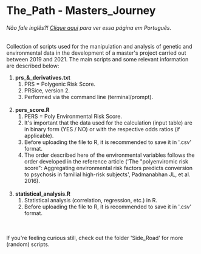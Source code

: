 # The_Path - Masters_Journey

<h6> Não fale inglês?! <a href = "https://github.com/gosvnavarro/The_Path/blob/Main_Road/README.md">Clique aqui</a> para ver essa página em Português.</h6>

Collection of scripts used for the manipulation and analysis of genetic and environmental data in the development of a master's project carried out between 2019 and 2021. The main scripts and some relevant information are described below:
<br>
<ol>
    <li><b>prs_&_derivatives.txt</b>
    <ol>
        <li>PRS = Polygenic Risk Score.</li>
        <li>PRSice, version 2.</li>
        <li>Performed via the command line (terminal/prompt).</li>
    </ol>
    </li>
				<br>
    <li><b>pers_score.R</b>
				<ol>
        <li>PERS = Poly Environmental Risk Score.</li>
        <li>It's important that the data used for the calculation (input table) are in binary form (YES / NO) or with the respective odds ratios (if applicable).</li>
        <li>Before uploading the file to R, it is recommended to save it in '.csv' format.</li>
								<li>The order described here of the environmental variables follows the order developed in the reference article ('The "polyenviromic risk score": Aggregating environmental risk factors predicts conversion to psychosis in familial high-risk subjects', Padmanabhan JL, et al. 2016).</li>
    </ol>
				</li>
				<br>
    <li><b>statistical_analysis.R</b>
    <ol>
        <li>Statistical analysis (correlation, regression, etc.) in R.</li>
        <li>Before uploading the file to R, it is recommended to save it in '.csv' format.</li>
    </ol>
    </li>
</ol>
<br>
<br>
If you're feeling curious still, check out the folder 'Side_Road' for more (random) scripts.
